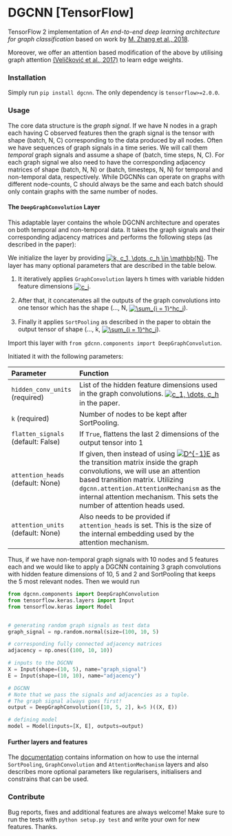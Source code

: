 # DGCNN [TensorFlow]
TensorFlow 2 implementation of _An end-to-end deep learning architecture for graph classification_ based on work by [M. Zhang et al., 2018](https://www.cse.wustl.edu/~muhan/papers/AAAI_2018_DGCNN.pdf).

Moreover, we offer an attention based modification of the above by utilising graph attention [(Veličković et al., 2017)](https://arxiv.org/abs/1710.10903) to learn edge weights.

### Installation

Simply run `pip install dgcnn`. The only dependency is `tensorflow>=2.0.0`.

### Usage

The core data structure is the _graph signal_. If we have N nodes in a graph each having C observed features then the graph signal is the tensor with shape (batch, N, C) corresponding to the data produced by all nodes. Often we have sequences of graph signals in a time series. We will call them _temporal_ graph signals and assume a shape of (batch, time steps, N, C).
For each graph signal we also need to have the corresponding adjacency matrices of shape (batch, N, N) or (batch, timesteps, N, N) for temporal and non-temporal data, respectively. While DGCNNs can operate on graphs with different node-counts, C should always be the same and each batch should only contain graphs with the same number of nodes.

#### The `DeepGraphConvolution` Layer

This adaptable layer contains the whole DGCNN architecture and operates on both temporal and non-temporal data. It takes the graph signals and their corresponding adjacency matrices and performs the following steps (as described in the paper):

We initialize the layer by providing  <a href="https://www.codecogs.com/eqnedit.php?latex=k,&space;c_1,&space;\dots,&space;c_h&space;\in&space;\mathbb{N}" target="_blank"><img style="vertical-align: middle" src="https://latex.codecogs.com/gif.latex?k,&space;c_1,&space;\dots,&space;c_h&space;\in&space;\mathbb{N}" title="k, c_1, \dots, c_h \in \mathbb{N}" /></a>. The layer has many optional parameters that are described in the table below.

1. It iteratively applies `GraphConvolution` layers h times with variable hidden feature dimensions <a href="https://www.codecogs.com/eqnedit.php?latex=c_i" target="_blank"><img style="vertical-align: middle" src="https://latex.codecogs.com/gif.latex?c_i" title="c_i" /></a>.

2. After that, it concatenates all the outputs of the graph convolutions into one tensor which has the shape (..., N, <a href="https://www.codecogs.com/eqnedit.php?latex=\sum_{i&space;=&space;1}^hc_i" target="_blank"><img style="vertical-align: middle" src="https://latex.codecogs.com/gif.latex?\sum_{i&space;=&space;1}^hc_i" title="\sum_{i = 1}^hc_i" /></a>).

3. Finally it applies `SortPooling` as described in the paper to obtain the output tensor of shape (..., k, <a href="https://www.codecogs.com/eqnedit.php?latex=\sum_{i&space;=&space;1}^hc_i" target="_blank"><img style="vertical-align: middle" src="https://latex.codecogs.com/gif.latex?\sum_{i&space;=&space;1}^hc_i" title="\sum_{i = 1}^hc_i" /></a>).

Import this layer with `from gdcnn.components import DeepGraphConvolution`.

Initiated it with the following parameters:

| Parameter | Function |
|:------------- | :--------|
|`hidden_conv_units` (required) | List of the hidden feature dimensions used in the graph convolutions. <a href="https://www.codecogs.com/eqnedit.php?latex=k,&space;c_1,&space;\dots,&space;c_h&space;\in&space;\mathbb{N}" target="_blank"><img style="vertical-align: middle" src="https://latex.codecogs.com/gif.latex?c_1,&space;\dots,&space;c_h" title="c_1, \dots, c_h" /></a> in the paper.|
|`k` (required) |Number of nodes to be kept after SortPooling.|
|`flatten_signals` (default: False) | If `True`, flattens the last 2 dimensions of the output tensor into 1|
|`attention_heads` (default: None) | If given, then instead of using <a href="https://www.codecogs.com/eqnedit.php?latex=D^{-1}E" target="_blank"><img src="https://latex.codecogs.com/gif.latex?D^{-1}E" title="D^{-1}E" /></a> as the transition matrix inside the graph convolutions, we will use an attention based transition matrix. Utilizing `dgcnn.attention.AttentionMechanism` as the internal attention mechanism. This sets the number of attention heads used.|
|`attention_units` (default: None) | Also needs to be provided if `attention_heads` is set. This is the size of the internal embedding used by the attention mechanism.|

Thus, if we have non-temporal graph signals with 10 nodes and 5 features each and we would like to apply a DGCNN containing 3 graph convolutions with hidden feature dimensions of 10, 5 and 2 and SortPooling that keeps the 5 most relevant nodes. Then we would run

```python
from dgcnn.components import DeepGraphConvolution
from tensorflow.keras.layers import Input
from tensorflow.keras import Model


# generating random graph signals as test data
graph_signal = np.random.normal(size=(100, 10, 5)

# corresponding fully connected adjacency matrices
adjacency = np.ones((100, 10, 10))

# inputs to the DGCNN
X = Input(shape=(10, 5), name="graph_signal")
E = Input(shape=(10, 10), name="adjacency")

# DGCNN
# Note that we pass the signals and adjacencies as a tuple.
# The graph signal always goes first!
output = DeepGraphConvolution([10, 5, 2], k=5 )((X, E))

# defining model
model = Model(inputs=[X, E], outputs=output)
```

#### Further layers and features

The [documentation](https://leviborodenko.github.io/dgcnn/) contains information on how to use the internal `SortPooling`, `GraphConvolution` and `AttentionMechanism` layers and also describes more optional parameters like regularisers, initialisers and constrains that can be used.

### Contribute
Bug reports, fixes and additional features are always welcome! Make sure to run the tests with `python setup.py test` and write your own for new features. Thanks.
